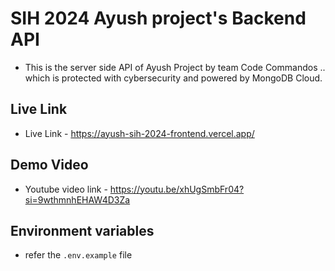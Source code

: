 # SIH 2024 Ayush project's Backend API
  - This is the server side API of Ayush Project by team Code Commandos .. which is protected with cybersecurity and powered by MongoDB Cloud.

## Live Link
 - Live Link - https://ayush-sih-2024-frontend.vercel.app/ 

## Demo Video
 - Youtube video link - https://youtu.be/xhUgSmbFr04?si=9wthmnhEHAW4D3Za

## Environment variables  
 - refer the ```.env.example``` file